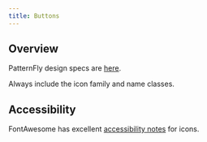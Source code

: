 ```yaml
---
title: Buttons
---
```

## Overview

PatternFly design specs are [here](https://www.patternfly.org/styles/icons/).

Always include the icon family and name classes.

## Accessibility

FontAwesome has excellent [accessibility notes](http://fontawesome.io/accessibility/) for icons.
